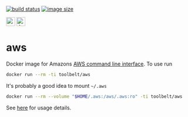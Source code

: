 [![build status](https://github.com/e-karge/toolbelt/actions/workflows/build.yaml/badge.svg)](https://github.com/e-karge/toolbelt/actions/workflows/build.yaml)
[![image size](https://img.shields.io/docker/image-size/toolbelt/aws/latest?logo=docker)](https://hub.docker.com/repository/docker/toolbelt/aws)

[<img height="24" width="24" src="https://unpkg.com/simple-icons@4/icons/github.svg" alt="source code">](https://github.com/e-karge/toolbelt/tree/master/aws)
[<img height="24" width="24" src="https://unpkg.com/simple-icons@4/icons/docker.svg" alt="docker image">](https://hub.docker.com/repository/docker/toolbelt/aws)

aws
===

Docker image for Amazons
[AWS command line interface](https://github.com/aws/aws-cli). To use run

```bash
docker run --rm -ti toolbelt/aws
```

It's probably a good idea to mount `~/.aws`

```bash
docker run --rm --volume "$HOME/.aws:/aws/.aws:ro" -ti toolbelt/aws
```

See [here](http://docs.aws.amazon.com/cli/latest/userguide/cli-chap-using.html)
for usage details.
